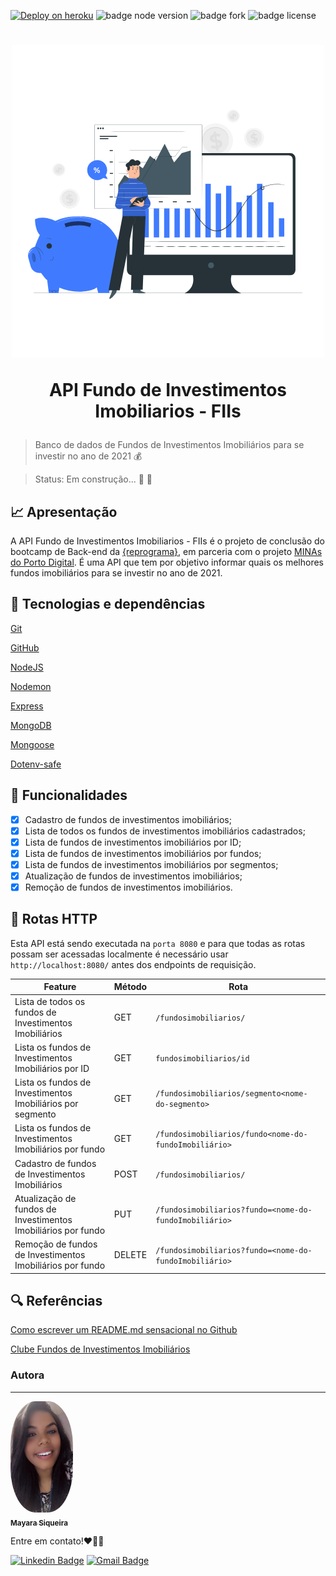 [![Deploy on heroku](https://img.shields.io/badge/deploy-heroku.com-blueviolet)](https://projeto-fundos-imobiliarios.herokuapp.com/) 
![badge node version](https://img.shields.io/badge/node-v12.18.3-brightgreen)
![badge fork](https://img.shields.io/github/forks/maaysiq/projeto-final?style=social)
![badge license](https://img.shields.io/github/license/maaysiq/projeto-final?style=social)


<h1 align="center">
  <img src="imagens/Finance.gif" alt="Homem planejando" width="500">
  <p align="center">API Fundo de Investimentos Imobiliarios - FIIs<p>
</h1>

> Banco de dados de Fundos de Investimentos Imobiliários para se investir no ano de 2021 💰

> Status: Em construção... 🚧 👷  

 ## 📈 **Apresentação**

 A API Fundo de Investimentos Imobiliarios - FIIs é o projeto de conclusão do bootcamp de Back-end da [{reprograma}](https://reprograma.com.br/), em parceria com o projeto [ MINAs do Porto Digital](https://www.portodigital.org/capital-humano/iniciativas-para-a-diversidade/mulheres-em-inovacao-negocios-e-artes-minas). É uma API que tem por objetivo informar quais os melhores fundos imobiliários para se investir no ano de 2021.




 ## 🚀 **Tecnologias e dependências**

 [Git](https://git-scm.com/)

 [GitHub](https://github.com/)

 [NodeJS](https://nodejs.org/pt-br/) 

 [Nodemon](https://www.npmjs.com/package/nodemon)

 [Express](https://expressjs.com/pt-br/)

 [MongoDB](https://www.mongodb.com/)

 [Mongoose](https://mongoosejs.com/)

 [Dotenv-safe](https://www.npmjs.com/package/dotenv-safe)

 
## 🔧 **Funcionalidades**

- [X] Cadastro de fundos de investimentos imobiliários;
- [X] Lista de todos os  fundos de investimentos imobiliários cadastrados;
- [X] Lista de fundos de investimentos imobiliários por ID;
- [X] Lista de fundos de investimentos imobiliários por fundos;
- [X] Lista de fundos de investimentos imobiliários por segmentos;
- [X] Atualização de fundos de investimentos imobiliários;
- [X] Remoção de fundos de investimentos imobiliários.

## 🎯 **Rotas HTTP**

Esta API está sendo executada na `porta 8080` e para que todas as rotas possam ser acessadas localmente é necessário usar `http://localhost:8080/` antes dos endpoints de requisição.


| Feature | Método | Rota |
|---------|--------|------|
| Lista de todos os fundos de Investimentos Imobiliários | GET | `/fundosimobiliarios/` |
| Lista os fundos de Investimentos Imobiliários por ID| GET | `fundosimobiliarios/id` |
| Lista os fundos de Investimentos Imobiliários por segmento| GET | `/fundosimobiliarios/segmento<nome-do-segmento>` |
| Lista os fundos de Investimentos Imobiliários por fundo| GET | `/fundosimobiliarios/fundo<nome-do-fundoImobiliário>` |
| Cadastro de fundos de Investimentos Imobiliários | POST | `/fundosimobiliarios/` |
| Atualização de fundos de Investimentos Imobiliários por fundo | PUT | `/fundosimobiliarios?fundo=<nome-do-fundoImobiliário>` |
| Remoção de fundos de Investimentos Imobiliários por fundo| DELETE | `/fundosimobiliarios?fundo=<nome-do-fundoImobiliário>` |

 ## 🔍 **Referências**


[Como escrever um README.md sensacional no Github](https://dev.to/reginadiana/como-escrever-um-readme-md-sensacional-no-github-4509#o-que-%C3%A9-o-readme)

[Clube Fundos de Investimentos Imobiliários](https://www.clubefii.com.br/)




 







































































### Autora
---

<a href="https://blog.rocketseat.com.br/author/thiago/">
 <img style="border-radius:40%;" src="imagens/ftomayara2.png" width="100px;" alt=""/>
 <br />
 <sub><b>Mayara Siqueira</b></sub></a>


 Entre em contato!❤️👋🏽


[![Linkedin Badge](https://img.shields.io/badge/-Mayara-blue?style=flat-square&logo=Linkedin&logoColor=white&link=https://www.linkedin.com/in/may-siqueira/)](https://www.linkedin.com/in/may-siqueira/) 
[![Gmail Badge](https://img.shields.io/badge/-maay.siqueiraa@gmail.com-c14438?style=flat-square&logo=Gmail&logoColor=white&link=mailto:maay.siqueiraa@gmail.com)](mailto:maay.siqueiraa@gmail.com)